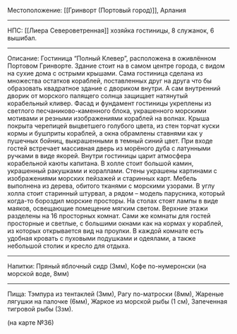 Местоположение: [[Гринворт (Портовый город)]], Арлания
_________
НПС: [[Лиера Североветренная]] хозяйка гостиницы, 8 служанок, 6 вышибал.
_________
Описание: Гостиница “Полный Клевер”, расположена в оживлённом Портовом Гринворте. Здание стоит на в самом центре города, с видом на сухие дома с острыми крышами. Сама гостиница сделана из множества остатков кораблей, поставленных друг на друга что бы образовать квадратное здание с двориком внутри. А сам внутренний дворик от морского палящего солнца защищает натянутый корабельный кливер. Фасад и фундамент гостиницы укреплены из светлого песчаниково-каменного блока, украшенного морскими мотивами и резными изображениями кораблей на волнах. Крыша покрыта черепицей выцветшего голубого цвета, из стен торчат куски кормы и бушприты кораблей, а окна обрамлены ставнями как у пушечных бойниц, выкрашенными в темный синий цвет. При входе гостей встречает массивная дверь из морёного дуба с латунными ручками в виде якорей. Внутри гостиницы царит атмосфера корабельной каюты капитана. В холле стоит большой камин, украшенный ракушками и кораллами. Стены украшены картинами с изображениями морских пейзажей и старинных карт. Мебель выполнена из дерева, обитого тканями с морскими узорами. В углу холла стоит старинный штурвал, а рядом – модель парусника, который когда-то бороздил морские просторы. На столах стоят лампы в виде маяков, освещающие помещение мягким светом. Верхние этажи разделены на 16 просторных комнат. Сами же комнаты для гостей просторные и светлые, с большими окнами как на кормах у кораблей, из которых открывается вид на проулки. В каждой комнате есть удобная кровать с пуховыми подушками и одеялами, а также небольшой столик и кресло для отдыха.
__________
Напитки: Пряный яблочный сидр (3мм), Кофе по-нумеронски (на морской воде, 8мм)
_______
Пища: Тэмпура из тентаклей (3мм), Рагу по-матроски (8мм), Жареные лягушки на палочке (6мм), Жаркое из морской рыбы (1 см), Запеченная тигровой рыбы (3зм).

(на карте №36)

